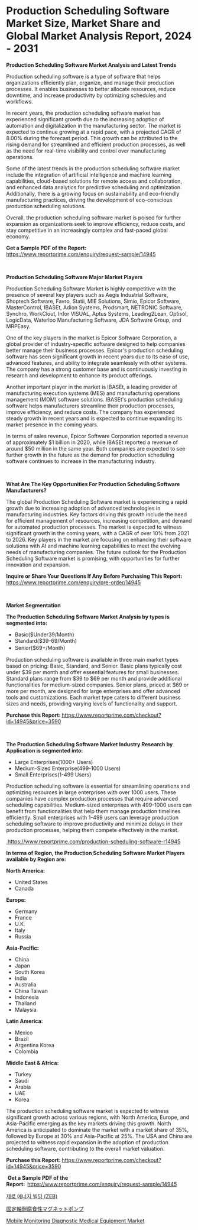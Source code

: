 <p><h1>Production Scheduling Software Market Size, Market Share and Global Market Analysis Report, 2024 - 2031</h1></p><p><strong>Production Scheduling Software Market Analysis and Latest Trends</strong></p>
<p><p>Production scheduling software is a type of software that helps organizations efficiently plan, organize, and manage their production processes. It enables businesses to better allocate resources, reduce downtime, and increase productivity by optimizing schedules and workflows.</p><p>In recent years, the production scheduling software market has experienced significant growth due to the increasing adoption of automation and digitalization in the manufacturing sector. The market is expected to continue growing at a rapid pace, with a projected CAGR of 8.00% during the forecast period. This growth can be attributed to the rising demand for streamlined and efficient production processes, as well as the need for real-time visibility and control over manufacturing operations.</p><p>Some of the latest trends in the production scheduling software market include the integration of artificial intelligence and machine learning capabilities, cloud-based solutions for remote access and collaboration, and enhanced data analytics for predictive scheduling and optimization. Additionally, there is a growing focus on sustainability and eco-friendly manufacturing practices, driving the development of eco-conscious production scheduling solutions.</p><p>Overall, the production scheduling software market is poised for further expansion as organizations seek to improve efficiency, reduce costs, and stay competitive in an increasingly complex and fast-paced global economy.</p></p>
<p><strong>Get a Sample PDF of the Report:&nbsp;</strong> <a href="https://www.reportprime.com/enquiry/request-sample/14945">https://www.reportprime.com/enquiry/request-sample/14945</a></p>
<p>&nbsp;</p>
<p><strong>Production Scheduling Software Major Market Players</strong></p>
<p><p>Production Scheduling Software Market is highly competitive with the presence of several key players such as Aegis Industrial Software, Shoptech Software, Favro, Statii, MIE Solutions, Simio, Epicor Software, MasterControl, IBASEt, Adion Systems, Prodsmart, NETRONIC Software, Synchro, WorkClout, Infor VISUAL, Aptus Systems, Leading2Lean, Optisol, LogicData, Waterloo Manufacturing Software, JDA Software Group, and MRPEasy.</p><p>One of the key players in the market is Epicor Software Corporation, a global provider of industry-specific software designed to help companies better manage their business processes. Epicor's production scheduling software has seen significant growth in recent years due to its ease of use, advanced features, and ability to integrate seamlessly with other systems. The company has a strong customer base and is continuously investing in research and development to enhance its product offerings.</p><p>Another important player in the market is IBASEt, a leading provider of manufacturing execution systems (MES) and manufacturing operations management (MOM) software solutions. IBASEt's production scheduling software helps manufacturers streamline their production processes, improve efficiency, and reduce costs. The company has experienced steady growth in recent years and is expected to continue expanding its market presence in the coming years.</p><p>In terms of sales revenue, Epicor Software Corporation reported a revenue of approximately $1 billion in 2020, while IBASEt reported a revenue of around $50 million in the same year. Both companies are expected to see further growth in the future as the demand for production scheduling software continues to increase in the manufacturing industry.</p></p>
<p>&nbsp;</p>
<p><strong>What Are The Key Opportunities For Production Scheduling Software Manufacturers?</strong></p>
<p><p>The global Production Scheduling Software market is experiencing a rapid growth due to increasing adoption of advanced technologies in manufacturing industries. Key factors driving this growth include the need for efficient management of resources, increasing competition, and demand for automated production processes. The market is expected to witness significant growth in the coming years, with a CAGR of over 10% from 2021 to 2026. Key players in the market are focusing on enhancing their software solutions with AI and machine learning capabilities to meet the evolving needs of manufacturing companies. The future outlook for the Production Scheduling Software market is promising, with opportunities for further innovation and expansion.</p></p>
<p><strong>Inquire or Share Your Questions If Any Before Purchasing This Report:</strong> <a href="https://www.reportprime.com/enquiry/pre-order/14945">https://www.reportprime.com/enquiry/pre-order/14945</a></p>
<p>&nbsp;</p>
<p><strong>Market Segmentation</strong></p>
<p><strong>The Production Scheduling Software Market Analysis by types is segmented into:</strong></p>
<p><ul><li>Basic($Under39/Month)</li><li>Standard($39-69/Month)</li><li>Senior($69+/Month）</li></ul></p>
<p><p>Production scheduling software is available in three main market types based on pricing: Basic, Standard, and Senior. Basic plans typically cost under $39 per month and offer essential features for small businesses. Standard plans range from $39 to $69 per month and provide additional functionalities for medium-sized companies. Senior plans, priced at $69 or more per month, are designed for large enterprises and offer advanced tools and customizations. Each market type caters to different business sizes and needs, providing varying levels of functionality and support.</p></p>
<p><strong>Purchase this Report:&nbsp;</strong><a href="https://www.reportprime.com/checkout?id=14945&price=3590">https://www.reportprime.com/checkout?id=14945&price=3590</a></p>
<p>&nbsp;</p>
<p><strong>The Production Scheduling Software Market Industry Research by Application is segmented into:</strong></p>
<p><ul><li>Large Enterprises(1000+ Users)</li><li>Medium-Sized Enterprise(499-1000 Users)</li><li>Small Enterprises(1-499 Users)</li></ul></p>
<p><p>Production scheduling software is essential for streamlining operations and optimizing resources in large enterprises with over 1000 users. These companies have complex production processes that require advanced scheduling capabilities. Medium-sized enterprises with 499-1000 users can benefit from functionalities that help them manage production timelines efficiently. Small enterprises with 1-499 users can leverage production scheduling software to improve productivity and minimize delays in their production processes, helping them compete effectively in the market.</p></p>
<p><a href="https://www.reportprime.com/production-scheduling-software-r14945">&nbsp;https://www.reportprime.com/production-scheduling-software-r14945</a></p>
<p><strong>In terms of Region, the Production Scheduling Software Market Players available by Region are:</strong></p>
<p>
    <p> <strong> North America: </strong>
        <ul>
            <li>United States</li>
            <li>Canada</li>
        </ul>
        </p> 
    <p> <strong> Europe: </strong>
        <ul>
            <li>Germany</li>
            <li>France</li>
            <li>U.K.</li>
            <li>Italy</li>
            <li>Russia</li>
        </ul>
        </p> 
    <p> <strong> Asia-Pacific: </strong>
        <ul>
            <li>China</li>
            <li>Japan</li>
            <li>South Korea</li>
            <li>India</li>
            <li>Australia</li>
            <li>China Taiwan</li>
            <li>Indonesia</li>
            <li>Thailand</li>
            <li>Malaysia</li>
        </ul>
        </p> 
    <p> <strong> Latin America: </strong>
        <ul>
            <li>Mexico</li>
            <li>Brazil</li>
            <li>Argentina Korea</li>
            <li>Colombia</li>
        </ul>
        </p> 
    <p> <strong> Middle East & Africa: </strong>
        <ul>
            <li>Turkey</li>
            <li>Saudi</li>
            <li>Arabia</li>
            <li>UAE</li>
            <li>Korea</li>
        </ul>
    </p>
    </p>
<p><p>The production scheduling software market is expected to witness significant growth across various regions, with North America, Europe, and Asia-Pacific emerging as the key markets driving this growth. North America is anticipated to dominate the market with a market share of 35%, followed by Europe at 30% and Asia-Pacific at 25%. The USA and China are projected to witness rapid expansion in the adoption of production scheduling software, contributing to the overall market valuation.</p></p>
<p><strong>Purchase this Report: </strong><a href="https://www.reportprime.com/checkout?id=14945&price=3590">https://www.reportprime.com/checkout?id=14945&price=3590</a></p>
<p>&nbsp;<strong>Get a Sample PDF of the Report:&nbsp;&nbsp;</strong><a href="https://www.reportprime.com/enquiry/request-sample/14945">https://www.reportprime.com/enquiry/request-sample/14945</a></p>
<p><strong></strong></p>
<p><p><a href="https://github.com/KellyLyncyh543964/Market-Research-Report-List-3/blob/main/3615615107951.md">제로 에너지 빌딩 (ZEB)</a></p><p><a href="https://github.com/zjkmgcs938405/Market-Research-Report-List-4/blob/main/644803187132.md">固定軸耐腐食性マグネットポンプ</a></p><p><a href="https://medium.com/@sally.slat78543/global-mobile-monitoring-diagnostic-medical-equipment-market-sector-types-applications-market-1c4256bbe7be">Mobile Monitoring Diagnostic Medical Equipment Market</a></p></p>